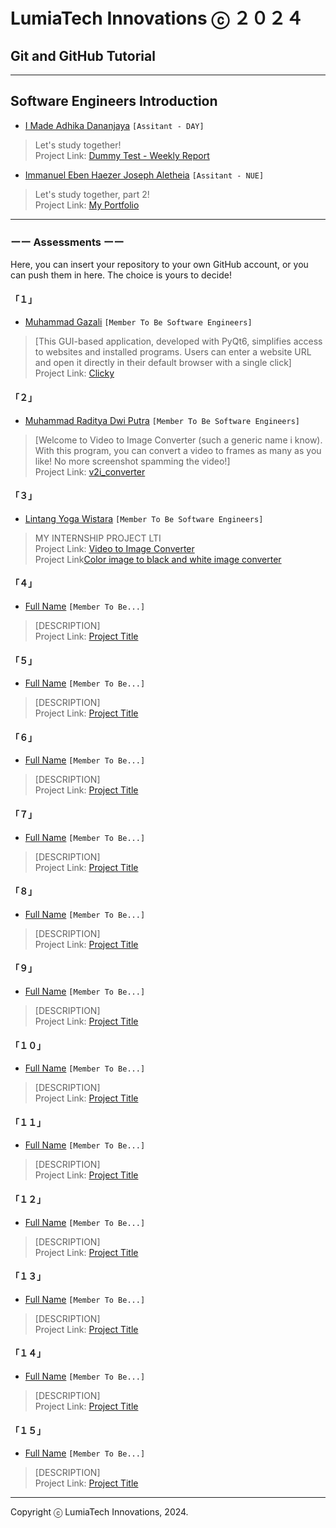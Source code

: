 # LumiaTech Innovations ⓒ ２０２４

## Git and GitHub Tutorial

---
## Software Engineers Introduction

- [I Made Adhika Dananjaya](https://github.com/kingofaris) `[Assitant - DAY]`

> Let's study together!  
> Project Link: [Dummy Test - Weekly Report](https://github.com/kingofaris/weekly-report)

- [Immanuel Eben Haezer Joseph Aletheia](https://github.com/kingofaris) `[Assitant - NUE]`

> Let's study together, part 2!  
> Project Link: [My Portfolio](https://eintswavex.github.io)

---

### ーー Assessments ーー

Here, you can insert your repository to your own GitHub account, or you can push them in here. The choice is yours to decide!

#### 「１」

- [Muhammad Gazali](https://github.com/xagafax) `[Member To Be Software Engineers]`

> [This GUI-based application, developed with PyQt6, simplifies access to websites and installed programs. Users can enter a website URL and open it directly in their default browser with a single click]  
> Project Link: [Clicky](https://github.com/xagafax/belajar)

#### 「２」

- [Muhammad Raditya Dwi Putra](https://github.com/petorikooru) `[Member To Be Software Engineers]`

> [Welcome to Video to Image Converter (such a generic name i know). With this program, you can convert a video to frames as many as you like! No more screenshot spamming the video!]  
> Project Link: [v2i_converter](https://github.com/petorikooru/v2i_converter)

#### 「３」

- [Lintang Yoga Wistara](https://github.com/linseayw) `[Member To Be Software Engineers]`
> MY INTERNSHIP PROJECT LTI  
> Project Link: [Video to Image Converter](https://github.com/linseayw/testLTI/tree/c514985472c1eb429427dd7e2684d28e43b04c53/Video%20to%20Image%20Converter)  
> Project Link[Color image to black and white image converter](https://github.com/linseayw/testLTI/tree/b062fd9f08e483deb16c8d42358c1c3835fbdd87/Video%20to%20Image%20Converter)

#### 「４」

- [Full Name](https://www.google.com) `[Member To Be...]`

> [DESCRIPTION]  
> Project Link: [Project Title](https://www.google.com)

#### 「５」

- [Full Name](https://www.google.com) `[Member To Be...]`

> [DESCRIPTION]  
> Project Link: [Project Title](https://www.google.com)

#### 「６」

- [Full Name](https://www.google.com) `[Member To Be...]`

> [DESCRIPTION]  
> Project Link: [Project Title](https://www.google.com)

#### 「７」

- [Full Name](https://www.google.com) `[Member To Be...]`

> [DESCRIPTION]  
> Project Link: [Project Title](https://www.google.com)

#### 「８」

- [Full Name](https://www.google.com) `[Member To Be...]`

> [DESCRIPTION]  
> Project Link: [Project Title](https://www.google.com)

#### 「９」

- [Full Name](https://www.google.com) `[Member To Be...]`

> [DESCRIPTION]  
> Project Link: [Project Title](https://www.google.com)

#### 「１０」

- [Full Name](https://www.google.com) `[Member To Be...]`

> [DESCRIPTION]  
> Project Link: [Project Title](https://www.google.com)

#### 「１１」

- [Full Name](https://www.google.com) `[Member To Be...]`

> [DESCRIPTION]  
> Project Link: [Project Title](https://www.google.com)

#### 「１２」

- [Full Name](https://www.google.com) `[Member To Be...]`

> [DESCRIPTION]  
> Project Link: [Project Title](https://www.google.com)

#### 「１３」

- [Full Name](https://www.google.com) `[Member To Be...]`

> [DESCRIPTION]  
> Project Link: [Project Title](https://www.google.com)

#### 「１４」

- [Full Name](https://www.google.com) `[Member To Be...]`

> [DESCRIPTION]  
> Project Link: [Project Title](https://www.google.com)

#### 「１５」

- [Full Name](https://www.google.com) `[Member To Be...]`

> [DESCRIPTION]  
> Project Link: [Project Title](https://www.google.com)

---

Copyright ⓒ LumiaTech Innovations, 2024.
